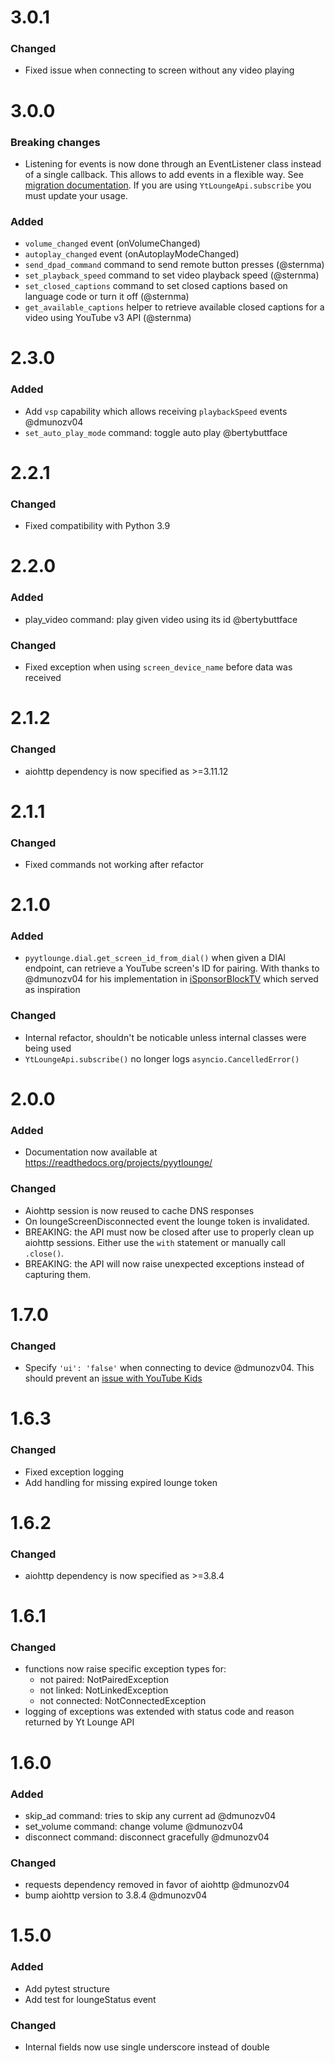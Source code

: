 # 3.0.1

### Changed

- Fixed issue when connecting to screen without any video playing

# 3.0.0

### Breaking changes

- Listening for events is now done through an EventListener class instead of a single callback. This allows to add events in a flexible way.
  See [migration documentation](https://pyytlounge.readthedocs.io/en/v3.0.0/updating.html#migrate-to-event-listener-v3-x-x).
  If you are using `YtLoungeApi.subscribe` you must update your usage.


### Added

- `volume_changed` event (onVolumeChanged)
- `autoplay_changed` event (onAutoplayModeChanged)
- `send_dpad_command` command to send remote button presses (@sternma)
- `set_playback_speed` command to set video playback speed (@sternma)
- `set_closed_captions` command to set closed captions based on language code or turn it off (@sternma)
- `get_available_captions` helper to retrieve available closed captions for a video using YouTube v3 API (@sternma)


# 2.3.0

### Added

- Add `vsp` capability which allows receiving `playbackSpeed` events @dmunozv04
- `set_auto_play_mode` command: toggle auto play @bertybuttface

# 2.2.1

### Changed

- Fixed compatibility with Python 3.9

# 2.2.0

### Added

- play_video command: play given video using its id @bertybuttface

### Changed

- Fixed exception when using `screen_device_name` before data was received

# 2.1.2

### Changed

- aiohttp dependency is now specified as >=3.11.12

# 2.1.1

### Changed

- Fixed commands not working after refactor

# 2.1.0

### Added

- `pyytlounge.dial.get_screen_id_from_dial()` when given a DIAl endpoint, can retrieve a YouTube screen's ID for pairing.
  With thanks to @dmunozv04 for his implementation in [iSponsorBlockTV](https://github.com/dmunozv04/iSponsorBlockTV) which served as inspiration

### Changed

- Internal refactor, shouldn't be noticable unless internal classes were being used
- `YtLoungeApi.subscribe()` no longer logs `asyncio.CancelledError()`

# 2.0.0

### Added

- Documentation now available at https://readthedocs.org/projects/pyytlounge/

### Changed

- Aiohttp session is now reused to cache DNS responses
- On loungeScreenDisconnected event the lounge token is invalidated.
- BREAKING: the API must now be closed after use to properly clean up aiohttp sessions. Either use the `with` statement or manually call `.close()`.
- BREAKING: the API will now raise unexpected exceptions instead of capturing them.

# 1.7.0

### Changed

- Specify `'ui': 'false'` when connecting to device @dmunozv04.
  This should prevent an [issue with YouTube Kids](https://github.com/FabioGNR/pyytlounge/pull/6)

# 1.6.3

### Changed

- Fixed exception logging
- Add handling for missing expired lounge token

# 1.6.2

### Changed

- aiohttp dependency is now specified as >=3.8.4

# 1.6.1

### Changed

- functions now raise specific exception types for:
  - not paired: NotPairedException
  - not linked: NotLinkedException
  - not connected: NotConnectedException
- logging of exceptions was extended with status code and reason returned by Yt Lounge API

# 1.6.0

### Added

- skip_ad command: tries to skip any current ad @dmunozv04
- set_volume command: change volume @dmunozv04
- disconnect command: disconnect gracefully @dmunozv04

### Changed

- requests dependency removed in favor of aiohttp @dmunozv04
- bump aiohttp version to 3.8.4 @dmunozv04

# 1.5.0

### Added

- Add pytest structure
- Add test for loungeStatus event

### Changed

- Internal fields now use single underscore instead of double
